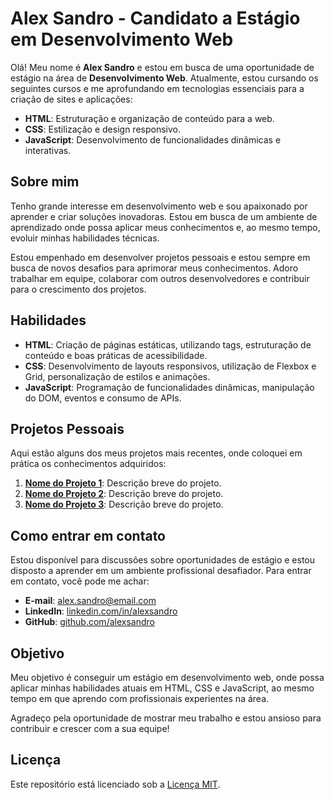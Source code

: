 # Alex Sandro - Candidato a Estágio em Desenvolvimento Web

Olá! Meu nome é **Alex Sandro** e estou em busca de uma oportunidade de estágio na área de **Desenvolvimento Web**. Atualmente, estou cursando os seguintes cursos e me aprofundando em tecnologias essenciais para a criação de sites e aplicações:

- **HTML**: Estruturação e organização de conteúdo para a web.
- **CSS**: Estilização e design responsivo.
- **JavaScript**: Desenvolvimento de funcionalidades dinâmicas e interativas.

## Sobre mim

Tenho grande interesse em desenvolvimento web e sou apaixonado por aprender e criar soluções inovadoras. Estou em busca de um ambiente de aprendizado onde possa aplicar meus conhecimentos e, ao mesmo tempo, evoluir minhas habilidades técnicas.

Estou empenhado em desenvolver projetos pessoais e estou sempre em busca de novos desafios para aprimorar meus conhecimentos. Adoro trabalhar em equipe, colaborar com outros desenvolvedores e contribuir para o crescimento dos projetos.

## Habilidades

- **HTML**: Criação de páginas estáticas, utilizando tags, estruturação de conteúdo e boas práticas de acessibilidade.
- **CSS**: Desenvolvimento de layouts responsivos, utilização de Flexbox e Grid, personalização de estilos e animações.
- **JavaScript**: Programação de funcionalidades dinâmicas, manipulação do DOM, eventos e consumo de APIs.

## Projetos Pessoais

Aqui estão alguns dos meus projetos mais recentes, onde coloquei em prática os conhecimentos adquiridos:

1. **[Nome do Projeto 1](link-do-projeto)**: Descrição breve do projeto.
2. **[Nome do Projeto 2](link-do-projeto)**: Descrição breve do projeto.
3. **[Nome do Projeto 3](link-do-projeto)**: Descrição breve do projeto.

## Como entrar em contato

Estou disponível para discussões sobre oportunidades de estágio e estou disposto a aprender em um ambiente profissional desafiador. Para entrar em contato, você pode me achar:

- **E-mail**: alex.sandro@email.com
- **LinkedIn**: [linkedin.com/in/alexsandro](https://www.linkedin.com/in/alexsandro)
- **GitHub**: [github.com/alexsandro](https://github.com/alexsandro)

## Objetivo

Meu objetivo é conseguir um estágio em desenvolvimento web, onde possa aplicar minhas habilidades atuais em HTML, CSS e JavaScript, ao mesmo tempo em que aprendo com profissionais experientes na área.

Agradeço pela oportunidade de mostrar meu trabalho e estou ansioso para contribuir e crescer com a sua equipe!

## Licença

Este repositório está licenciado sob a [Licença MIT](LICENSE).
